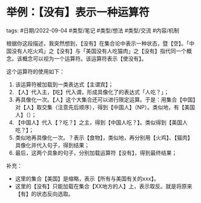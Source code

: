 # 举例：【没有】表示一种运算符



tags: #日期/2022-09-04 #类型/笔记 #类型/想法 #类型/交流 #内容/机制 




根据你这段描述，我突然想到，【没有】在集合论中表示一种状态，暨【空】。「中国没有人吃火鸡」之【没有】与「美国没有人吃猫肉」之【没有】指代同一个概念。该概念可以视为一个运算符。该运算符表示【使没有】。

这个运算符的使用如下：
1. 该运算符被加载到一类表达式【主谓宾】；
2. 【人】代入主，【吃】代入谓，形成具像化了的表达式「人吃？」；
3. 再具像化一次。【人】这个大集合还可以进行限定运算。于是：用集合【中国】对【人】取交集（注意先后顺序），得到【中国人】（NP）。类似地，有【美国人】（）；
4. 【中国人】代入【？吃？】之主，得到【中国人吃？】。类似得到【美国人吃？】；
5. 类似地再具像化一次。？表示【食物】，类似地，再分别用【火鸡】、【猫肉】具像化并代入句子，得到结果；
6. 最后，这两个具象的句子，分别加载运算符【没有】，得到最终结果；

补充：
- 这里的集合【美国】是缩略，表示【所有与美国有关的xxx】。
- 这里的【没有】只能加载在集合【XX地方的人】上，表示取反。就是将原来【有】的状态反向选取。


